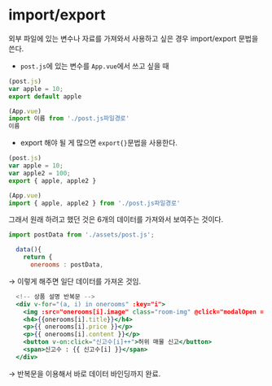 # import/export

외부 파일에 있는 변수나 자료를 가져와서 사용하고 싶은 경우 import/export 문법을 쓴다.

- `post.js`에 있는 변수를 `App.vue`에서 쓰고 싶을 때

```jsx
(post.js)
var apple = 10;
export default apple

(App.vue)
import 이름 from './post.js파일경로'
이름
```

- export 해야 될 게 많으면 `export{}`문법을 사용한다.

```jsx
(post.js)
var apple = 10;
var apple2 = 100;
export { apple, apple2 }

(App.vue)
import { apple, apple2 } from './post.js파일경로'
```

그래서 원래 하려고 했던 것은 6개의 데이터를 가져와서 보여주는 것이다.

```jsx
import postData from './assets/post.js';

  data(){
    return {
      onerooms : postData,
```

→ 이렇게 해주면 일단 데이터를 가져온 것임.

```jsx
  <!-- 상품 설명 반복문 -->
  <div v-for="(a, i) in onerooms" :key="i">
    <img :src="onerooms[i].image" class="room-img" @click="modalOpen = true">
    <h4>{{onerooms[i].title}}</h4>
    <p>{{ onerooms[i].price }}</p>
    <p>{{ onerooms[i].content }}</p>
    <button v-on:click="신고수[i]++">허위 매물 신고</button>
    <span>신고수 : {{ 신고수[i] }}</span>
  </div>
```

→ 반복문을 이용해서 바로 데이터 바인딩까지 완료.